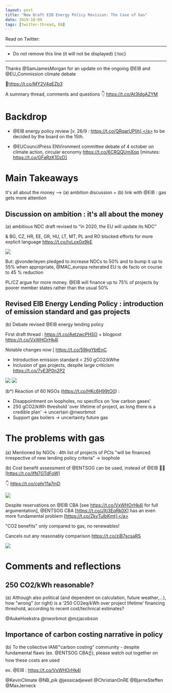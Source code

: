 ```yaml
---
layout: post
title: "New Draft EIB Energy Policy Revision: The Case of Gas"
date: 2019-10-09
tags: [twitter-thread, EN]
---
```


Read on Twitter: <a href="http://bit.ly/2ox5p87" target="_blank"><i class="fab fa-twitter-square fa-1x" title="twitter-thread"></i></a> 

-----
* Do not remove this line (it will not be displayed)
{:toc}
-----

Thanks <span class="tweet-mention">@SamJamesMorgan</span> for an update on the ongoing <span class="tweet-mention">@EIB</span> and <span class="tweet-mention">@EU_Commission</span> climate debate 

🔖<a class="tweet-lnk" href="https://t.co/MY2V4qEZb3" target="_blank">https://t.co/MY2V4qEZb3</a>

A summary thread, comments and questions 👇 <a class="tweet-lnk" href="https://t.co/At3IdgAZYM" target="_blank">https://t.co/At3IdgAZYM</a>

# Backdrop

* <span class="tweet-mention">@EIB</span> energy policy review [v. 26/9 : <a class="tweet-lnk" href="https://t.co/QRqarUPIjh]," target="_blank">https://t.co/QRqarUPIjh],</a> to be decided by the board on the 15th.

* <span class="tweet-mention">@EUCouncilPress</span> ENVironment committee debate of 4 october on climate action, circular economy <a class="tweet-lnk" href="https://t.co/6CRQQUmXop" target="_blank">https://t.co/6CRQQUmXop</a> [minutes: <a class="tweet-lnk" href="https://t.co/GFaRzK1DzD]" target="_blank">https://t.co/GFaRzK1DzD]</a>

# Main Takeaways

It's all about the money --> (a) ambition discussion + (b) link with <span class="tweet-mention">@EIB</span> : gas gets more attention

## Discussion on ambition : it's all about the money

(a) ambitious NDC draft revised to “in 2020, the EU will update its NDC”

& BG, CZ, HR, EE, GR, HU, LT, MT, PL and RO blocked efforts for more explicit language <a class="tweet-lnk" href="https://t.co/tvLox0q9kE" target="_blank">https://t.co/tvLox0q9kE</a>

<img class='twimg' style='max-width: 60%' src='http://pbs.twimg.com/media/EGc9YiWW4AAg2fP.jpg'/>

But: <span class="tweet-mention">@vonderleyen</span> pledged to increase NDCs to 50% and to bump it up to 55% when appropriate, <span class="tweet-mention">@MAC_europa</span>  reiterated EU is de facto on course to 45 % reduction

PL/CZ argue for more money. <span class="tweet-mention">@EIB</span> will finance up to 75% of projects by poorer member states rather than the usual 50%

## Revised EIB Energy Lending Policy : introduction of emission standard and gas projects

(b) Debate revised <span class="tweet-mention">@EIB</span> energy lending policy 

First draft thread : <a class="tweet-lnk" href="https://t.co/AetzwcPHSO" target="_blank">https://t.co/AetzwcPHSO</a> + blogpost <a class="tweet-lnk" href="https://t.co/VxWHOrHk4l" target="_blank">https://t.co/VxWHOrHk4l</a>

Notable changes now [ <a class="tweet-lnk" href="https://t.co/59kgYbtEnC" target="_blank">https://t.co/59kgYbtEnC</a> 

* Introduction emission standard &lt; 250 gCO2/kWhe
* Inclusion of gas projects, despite large criticism <a class="tweet-lnk" href="https://t.co/7yE3P0n2P2" target="_blank">https://t.co/7yE3P0n2P2</a>

<img class='twimg' style='max-width: 60%' src='http://pbs.twimg.com/media/EGc9ZPeWkAQoDRu.jpg'/>


<img class='twimg' style='max-width: 60%' src='http://pbs.twimg.com/media/EGc9ZRvWsAAgmGE.jpg'/>


(b*) Reaction of 60 NGOs (<a class="tweet-lnk" href="https://t.co/HKc6H99tO0)" target="_blank">https://t.co/HKc6H99tO0)</a> :

- Disappointment on loopholes, no specifics on 'low carbon gases'
- 250 gCO2/kWh threshold 'over lifetime of project, as long there is a credible plan' -&gt; uncertain <span class="tweet-mention">@nworbmot</span>
- Support gas boilers -&gt; uncertainty future gas

# The problems with gas

(a) Mentioned by NGOs :  4th list of projects of PCIs "will be financed irrespective of new lending policy criteria" -&gt; loophole

(b) Cost benefit assessment of <span class="tweet-mention">@ENTSOG</span> can be used, instead of <span class="tweet-mention">@EIB</span> 🤔🧐 [<a class="tweet-lnk" href="https://t.co/ifN7GTdFoW]" target="_blank">https://t.co/ifN7GTdFoW]</a>

👇 <a class="tweet-lnk" href="https://t.co/cphr11a7mD" target="_blank">https://t.co/cphr11a7mD</a>

<img class='twimg' style='max-width: 60%' src='http://pbs.twimg.com/media/EGc9aFSWoAIgpyJ.jpg'/>


Despite reservations on <span class="tweet-mention">@EIB</span> CBA [see <a class="tweet-lnk" href="https://t.co/VxWHOrHk4l" target="_blank">https://t.co/VxWHOrHk4l</a> for full argumentation], <span class="tweet-mention">@ENTSOG</span> CBA [<a class="tweet-lnk" href="https://t.co/JXj3EqRk0X]" target="_blank">https://t.co/JXj3EqRk0X]</a> has an even more fundamental problem [<a class="tweet-lnk" href="https://t.co/ZkyTulbKmt]:" target="_blank">https://t.co/ZkyTulbKmt]:</a>

"CO2 benefits" only compared to gas, no renewables!

Cancels out any reasonably comparison <a class="tweet-lnk" href="https://t.co/ziB7scsaRS" target="_blank">https://t.co/ziB7scsaRS</a>

<img class='twimg' style='max-width: 60%' src='http://pbs.twimg.com/media/EGc9a0vXUAE_hRc.jpg'/>


# Comments and reflections

## 250 CO2/kWh reasonable?

(a) Although also political (and dependent on calculation, future weather,...), how "wrong" (or right) is a '250 CO2eq/kWh over project lifetime' financing threshold, according to recent cost/technical estimates?

<span class="tweet-mention">@AukeHoekstra</span> <span class="tweet-mention">@nworbmot</span> <span class="tweet-mention">@mzjacobson</span>

## Importance of carbon costing narrative in policy

(b) To the collective IAM/"carbon costing" community - despite fundamental flaws (ex. <span class="tweet-mention">@ENTSOG</span> CBA☝️), please watch out together on how these costs are used

ex. <span class="tweet-mention">@EIB</span> : <a class="tweet-lnk" href="https://t.co/VxWHOrHk4l" target="_blank">https://t.co/VxWHOrHk4l</a>

<span class="tweet-mention">@KevinClimate</span> <span class="tweet-mention">@NB_pik</span> <span class="tweet-mention">@jessicadjewell</span> <span class="tweet-mention">@ChristianOnRE</span> <span class="tweet-mention">@BjarneSteffen</span> <span class="tweet-mention">@MaxJerneck</span>


